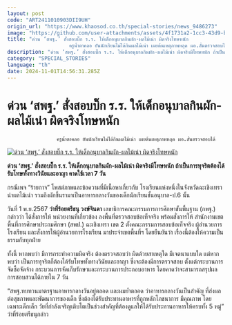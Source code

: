```yaml
---
layout: post
code: "ART2411010903DII9UH"
origin_url: "https://www.khaosod.co.th/special-stories/news_9486273"
image: "https://github.com/user-attachments/assets/4f1731a2-1cc3-43d9-b852-7567448717d3"
title: "ด่วน ‘สพฐ.’ สั่งสอบบิ๊ก ร.ร. ให้เด็กอนุบาลกินผัก-ผลไม้เน่า ผิดจริงโทษหนัก
                    ครูน้ำตาคลอ ยันนักเรียนไม่ได้กินผลไม้เน่า เผยต้นเหตุภาพหลุด ผอ.ลั่นตรวจสอบได้"
description: "ด่วน ‘สพฐ.’ สั่งสอบบิ๊ก ร.ร. ให้เด็กอนุบาลกินผัก-ผลไม้เน่า ผิดจริงมีโทษหนัก ถ้าเป็นการทุจริตต้องได้รับโทษทั้งทางวินัยและอาญา คาดใช้เวลา 7 วัน"
category: "SPECIAL_STORIES"
language: "th"
date: 2024-11-01T14:56:31.285Z
---
```


# ด่วน ‘สพฐ.’ สั่งสอบบิ๊ก ร.ร. ให้เด็กอนุบาลกินผัก-ผลไม้เน่า ผิดจริงโทษหนัก
                    ครูน้ำตาคลอ ยันนักเรียนไม่ได้กินผลไม้เน่า เผยต้นเหตุภาพหลุด ผอ.ลั่นตรวจสอบได้

[![ด่วน ‘สพฐ.’ สั่งสอบบิ๊ก ร.ร. ให้เด็กอนุบาลกินผัก-ผลไม้เน่า ผิดจริงโทษหนัก](https://www.khaosod.co.th/wpapp/uploads/2024/11/fruit.jpg "ด่วน ‘สพฐ.’ สั่งสอบบิ๊ก ร.ร. ให้เด็กอนุบาลกินผัก-ผลไม้เน่า ผิดจริงโทษหนัก")](https://www.khaosod.co.th/wpapp/uploads/2024/11/fruit.jpg)

**ด่วน ‘สพฐ.’ สั่งสอบบิ๊ก ร.ร. ให้เด็กอนุบาลกินผัก-ผลไม้เน่า ผิดจริงมีโทษหนัก ถ้าเป็นการทุจริตต้องได้รับโทษทั้งทางวินัยและอาญา คาดใช้เวลา 7 วัน**

กรณีเพจ “ร้ายกาจ” โพสต์ภาพและข้อความที่มีเนื้อหาเกี่ยวกับ โรงเรียนแห่งหนึ่งในจังหวัดฉะเชิงเทรา นำผลไม้เน่า รวมถึงผักขึ้นรามาเป็นอาหารกลางวันของเด็กนักเรียนชั้นอนุบาล-ป.6 นั้น

วันที่ 1 พ.ย.2567 **ว่าที่ร้อยตรีธนุ วงษ์จินดา** เลขาธิการคณะกรรมการการศึกษาขั้นพื้นฐาน (กพฐ.) กล่าวว่า ได้สั่งการให้ หน่วยงานที่เกี่ยวข้อง ลงพื้นที่ตรวจสอบข้อเท็จจริง พร้อมสั่งการให้ สำนักงานเขตพื้นที่การศึกษาประถมศึกษา (สพป.) ฉะเชิงเทรา เขต 2 ตั้งคณะกรรมการสอบข้อเท็จจริง ผู้อำนวยการโรงเรียน และสั่งการให้ผู้อำนวยการโรงเรียน มาประจำเขตพื้นที่ฯ โดยยืนยันว่า เรื่องนี้ต้องให้ความเป็นธรรมกับทุกฝ่าย

ทั้งนี้ หากพบว่า มีการกระทำความผิดจริง ต้องตรวจสอบว่า ผิดด้วยสาเหตุใด มีเจตนาแบบใด แต่หากพบว่า เป็นการทุจริตก็ต้องได้รับโทษทั้งทางวินัยและอาญา ซึ่งจะต้องมีการตรวจสอบ ตั้งแต่กระบวนการจัดซื้อจัดจ้าง กระบวนการจัดเก็บรักษาและกระบวนการประกอบอาหาร โดยคาดว่าจะสามารถสรุปผลการสอบสวนได้ภายใน 7 วัน

“สพฐ.ทบทวนมาตรฐานอาหารกลางวันอยู่ตลอด และผมย้ำตลอด ว่าอาหารกลางวันเป็นสำคัญ ที่ส่งผลต่อสุขภาพและพัฒนาการของเด็ก ซึ่งต้องได้รับประทานอาหารที่ถูกหลักโภชนาการ มีคุณภาพ โดยเฉพาะเด็กเล็ก วัยที่กำลังเจริญเติบโตเป็นช่วงสำคัญที่ต้องดูแลให้ได้รับประทานอาหารให้ครบทั้ง 5 หมู่” ว่าที่ร้อยตรีธนุกล่าว